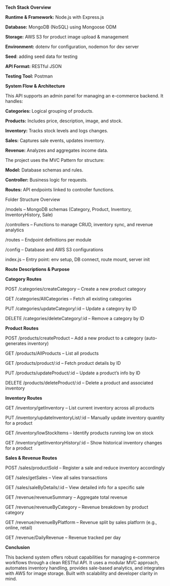 **Tech Stack Overview**

**Runtime & Framework:** Node.js with Express.js

**Database:** MongoDB (NoSQL) using Mongoose ODM

**Storage:** AWS S3 for product image upload & management

**Environment:** dotenv for configuration, nodemon for dev server

**Seed**: adding seed data for testing

**API Format:** RESTful JSON

**Testing Tool:** Postman

**System Flow & Architecture**

This API supports an admin panel for managing an e-commerce backend. It handles:

**Categories:** Logical grouping of products.

**Products:** Includes price, description, image, and stock.

**Inventory:** Tracks stock levels and logs changes.

**Sales:** Captures sale events, updates inventory.

**Revenue:** Analyzes and aggregates income data.

The project uses the MVC Pattern for structure:

**Model:** Database schemas and rules.

**Controller:** Business logic for requests.

**Routes:** API endpoints linked to controller functions.

Folder Structure Overview

/models – MongoDB schemas (Category, Product, Inventory, InventoryHistory, Sale)

/controllers – Functions to manage CRUD, inventory sync, and revenue analytics

/routes – Endpoint definitions per module

/config – Database and AWS S3 configurations

index.js – Entry point: env setup, DB connect, route mount, server init

**Route Descriptions & Purpose**

**Category Routes**

POST /categories/createCategory – Create a new product category

GET /categories/AllCategories – Fetch all existing categories

PUT /categories/updateCategory/:id – Update a category by ID

DELETE /categories/deleteCategory/:id – Remove a category by ID

**Product Routes**

POST /products/createProduct – Add a new product to a category (auto-generates inventory)

GET /products/AllProducts – List all products

GET /products/product/:id – Fetch product details by ID

PUT /products/updateProduct/:id – Update a product’s info by ID

DELETE /products/deleteProduct/:id – Delete a product and associated inventory

**Inventory Routes**

GET /inventory/getInventory – List current inventory across all products

PUT /inventory/updateInventoryList/:id – Manually update inventory quantity for a product

GET /inventory/lowStockItems – Identify products running low on stock

GET /inventory/getInventoryHistory/:id – Show historical inventory changes for a product

**Sales & Revenue Routes**

POST /sales/productSold – Register a sale and reduce inventory accordingly

GET /sales/getSales – View all sales transactions

GET /sales/saleByDetails/:id – View detailed info for a specific sale

GET /revenue/revenueSummary – Aggregate total revenue

GET /revenue/revenueByCategory – Revenue breakdown by product category

GET /revenue/revenueByPlatform – Revenue split by sales platform (e.g., online, retail)

GET /revenue/DailyRevenue – Revenue tracked per day

**Conclusion**

This backend system offers robust capabilities for managing e-commerce workflows through a clean RESTful API. It uses a modular MVC approach, automates inventory handling, provides sale-based analytics, and integrates with AWS for image storage. Built with scalability and developer clarity in mind.
